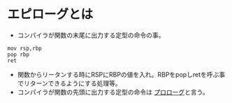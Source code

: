# エピローグとは
* コンパイラが関数の末尾に出力する定型の命令の事。
```assembly
mov rsp,rbp
pop rbp
ret
```
* 関数からリータンする時にRSPにRBPの値を入れ。RBPをpopしretを呼ぶ事でリターンできるようにする処理等。
* コンパイラが関数の先頭に出力する定型の命令は [プロローグ](./prologue.md)と言う。

